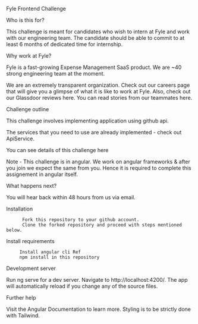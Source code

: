 Fyle Frontend Challenge

Who is this for?

This challenge is meant for candidates who wish to intern at Fyle and work with our engineering team. The candidate should be able to commit to at least 6 months of dedicated time for internship.

Why work at Fyle?

Fyle is a fast-growing Expense Management SaaS product. We are ~40 strong engineering team at the moment.

We are an extremely transparent organization. Check out our careers page that will give you a glimpse of what it is like to work at Fyle. Also, check out our Glassdoor reviews here. You can read stories from our teammates here.

Challenge outline

This challenge involves implementing application using github api.

The services that you need to use are already implemented - check out ApiService.

You can see details of this challenge here

Note - This challenge is in angular. We work on angular frameworks & after you join we expect the same from you. Hence it is required to complete this assignement in angular itself.

What happens next?

You will hear back within 48 hours from us via email.

Installation

          Fork this repository to your github account.
          Clone the forked repository and proceed with steps mentioned below.
Install requirements

         Install angular cli Ref
         npm install in this repository
Development server

Run ng serve for a dev server. Navigate to http://localhost:4200/. The app will automatically reload if you change any of the source files.

Further help

Visit the Angular Documentation to learn more. Styling is to be strictly done with Tailwind.
